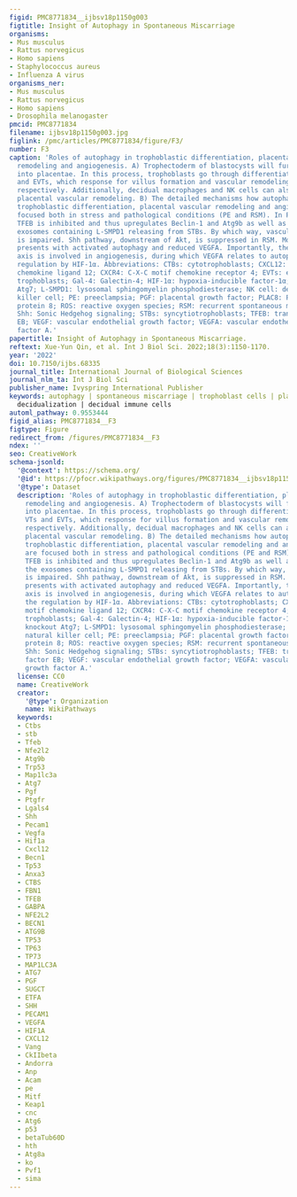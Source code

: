 ```yaml
---
figid: PMC8771834__ijbsv18p1150g003
figtitle: Insight of Autophagy in Spontaneous Miscarriage
organisms:
- Mus musculus
- Rattus norvegicus
- Homo sapiens
- Staphylococcus aureus
- Influenza A virus
organisms_ner:
- Mus musculus
- Rattus norvegicus
- Homo sapiens
- Drosophila melanogaster
pmcid: PMC8771834
filename: ijbsv18p1150g003.jpg
figlink: /pmc/articles/PMC8771834/figure/F3/
number: F3
caption: 'Roles of autophagy in trophoblastic differentiation, placental vascular
  remodeling and angiogenesis. A) Trophectoderm of blastocysts will further develop
  into placentae. In this process, trophoblasts go through differentiation into VTs
  and EVTs, which response for villus formation and vascular remodeling/angiogenesis,
  respectively. Additionally, decidual macrophages and NK cells can also facilitate
  placental vascular remodeling. B) The detailed mechanisms how autophagy regulates
  trophoblastic differentiation, placental vascular remodeling and angiogenesis are
  focused both in stress and pathological conditions (PE and RSM). In PE pathogenesis,
  TFEB is inhibited and thus upregulates Beclin-1 and Atg9b as well as promotes the
  exosomes containing L-SMPD1 releasing from STBs. By which way, vascular remodeling
  is impaired. Shh pathway, downstream of Akt, is suppressed in RSM. Moreover, it
  presents with activated autophagy and reduced VEGFA. Importantly, the CXCL12-VEGFA-CXCR4
  axis is involved in angiogenesis, during which VEGFA relates to autophagy via the
  regulation by HIF-1α. Abbreviations: CTBs: cytotrophoblasts; CXCL12: C-X-C motif
  chemokine ligand 12; CXCR4: C-X-C motif chemokine receptor 4; EVTs: extra-villus
  trophoblasts; Gal-4: Galectin-4; HIF-1α: hypoxia-inducible factor-1α; ko Atg7: knockout
  Atg7; L-SMPD1: lysosomal sphingomyelin phosphodiesterase; NK cell: decidual natural
  killer cell; PE: preeclampsia; PGF: placental growth factor; PLAC8: Placenta-specific
  protein 8; ROS: reactive oxygen species; RSM: recurrent spontaneous miscarriage;
  Shh: Sonic Hedgehog signaling; STBs: syncytiotrophoblasts; TFEB: transcription factor
  EB; VEGF: vascular endothelial growth factor; VEGFA: vascular endothelial growth
  factor A.'
papertitle: Insight of Autophagy in Spontaneous Miscarriage.
reftext: Xue-Yun Qin, et al. Int J Biol Sci. 2022;18(3):1150-1170.
year: '2022'
doi: 10.7150/ijbs.68335
journal_title: International Journal of Biological Sciences
journal_nlm_ta: Int J Biol Sci
publisher_name: Ivyspring International Publisher
keywords: autophagy | spontaneous miscarriage | trophoblast cells | placentation |
  decidualization | decidual immune cells
automl_pathway: 0.9553444
figid_alias: PMC8771834__F3
figtype: Figure
redirect_from: /figures/PMC8771834__F3
ndex: ''
seo: CreativeWork
schema-jsonld:
  '@context': https://schema.org/
  '@id': https://pfocr.wikipathways.org/figures/PMC8771834__ijbsv18p1150g003.html
  '@type': Dataset
  description: 'Roles of autophagy in trophoblastic differentiation, placental vascular
    remodeling and angiogenesis. A) Trophectoderm of blastocysts will further develop
    into placentae. In this process, trophoblasts go through differentiation into
    VTs and EVTs, which response for villus formation and vascular remodeling/angiogenesis,
    respectively. Additionally, decidual macrophages and NK cells can also facilitate
    placental vascular remodeling. B) The detailed mechanisms how autophagy regulates
    trophoblastic differentiation, placental vascular remodeling and angiogenesis
    are focused both in stress and pathological conditions (PE and RSM). In PE pathogenesis,
    TFEB is inhibited and thus upregulates Beclin-1 and Atg9b as well as promotes
    the exosomes containing L-SMPD1 releasing from STBs. By which way, vascular remodeling
    is impaired. Shh pathway, downstream of Akt, is suppressed in RSM. Moreover, it
    presents with activated autophagy and reduced VEGFA. Importantly, the CXCL12-VEGFA-CXCR4
    axis is involved in angiogenesis, during which VEGFA relates to autophagy via
    the regulation by HIF-1α. Abbreviations: CTBs: cytotrophoblasts; CXCL12: C-X-C
    motif chemokine ligand 12; CXCR4: C-X-C motif chemokine receptor 4; EVTs: extra-villus
    trophoblasts; Gal-4: Galectin-4; HIF-1α: hypoxia-inducible factor-1α; ko Atg7:
    knockout Atg7; L-SMPD1: lysosomal sphingomyelin phosphodiesterase; NK cell: decidual
    natural killer cell; PE: preeclampsia; PGF: placental growth factor; PLAC8: Placenta-specific
    protein 8; ROS: reactive oxygen species; RSM: recurrent spontaneous miscarriage;
    Shh: Sonic Hedgehog signaling; STBs: syncytiotrophoblasts; TFEB: transcription
    factor EB; VEGF: vascular endothelial growth factor; VEGFA: vascular endothelial
    growth factor A.'
  license: CC0
  name: CreativeWork
  creator:
    '@type': Organization
    name: WikiPathways
  keywords:
  - Ctbs
  - stb
  - Tfeb
  - Nfe2l2
  - Atg9b
  - Trp53
  - Map1lc3a
  - Atg7
  - Pgf
  - Ptgfr
  - Lgals4
  - Shh
  - Pecam1
  - Vegfa
  - Hif1a
  - Cxcl12
  - Becn1
  - Tp53
  - Anxa3
  - CTBS
  - FBN1
  - TFEB
  - GABPA
  - NFE2L2
  - BECN1
  - ATG9B
  - TP53
  - TP63
  - TP73
  - MAP1LC3A
  - ATG7
  - PGF
  - SUGCT
  - ETFA
  - SHH
  - PECAM1
  - VEGFA
  - HIF1A
  - CXCL12
  - Vang
  - CkIIbeta
  - Andorra
  - Anp
  - Acam
  - pe
  - Mitf
  - Keap1
  - cnc
  - Atg6
  - p53
  - betaTub60D
  - hth
  - Atg8a
  - ko
  - Pvf1
  - sima
---
```


